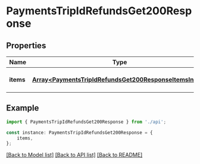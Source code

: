 # PaymentsTripIdRefundsGet200Response


## Properties

Name | Type | Description | Notes
------------ | ------------- | ------------- | -------------
**items** | [**Array&lt;PaymentsTripIdRefundsGet200ResponseItemsInner&gt;**](PaymentsTripIdRefundsGet200ResponseItemsInner.md) |  | [optional] [default to undefined]

## Example

```typescript
import { PaymentsTripIdRefundsGet200Response } from './api';

const instance: PaymentsTripIdRefundsGet200Response = {
    items,
};
```

[[Back to Model list]](../README.md#documentation-for-models) [[Back to API list]](../README.md#documentation-for-api-endpoints) [[Back to README]](../README.md)
